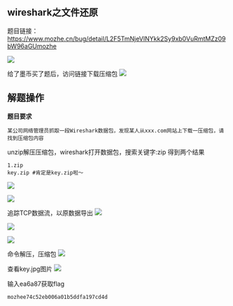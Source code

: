 ## wireshark之文件还原  ##
题目链接：https://www.mozhe.cn/bug/detail/L2F5TmNjeVlNYkk2Sy9xb0VuRmtMZz09bW96aGUmozhe

![](https://s2.ax1x.com/2019/04/24/EVLOhj.png)


给了墨币买了题后，访问链接下载压缩包
![](https://s2.ax1x.com/2019/04/24/EVOCHU.png)

## 解题操作 ##

<b>题目要求</b>
```
某公司网络管理员抓取一段Wireshark数据包，发现某人从xxx.com网站上下载一压缩包，请找到压缩包内容
```

unzip解压压缩包，wireshark打开数据包，搜索关键字:zip
得到两个结果
```
1.zip
key.zip #肯定是key.zip啦～
```
![](https://s2.ax1x.com/2019/04/24/EVOG8A.png)

![](https://s2.ax1x.com/2019/04/24/EVO0Ug.md.png)

追踪TCP数据流，以原数据导出
![](https://s2.ax1x.com/2019/04/24/EVO2rV.png)

![](https://s2.ax1x.com/2019/04/24/EVOfVU.png)

![](https://s2.ax1x.com/2019/04/24/EVO454.png)

命令解压，压缩包
![](https://s2.ax1x.com/2019/04/24/EVOLqK.png)

查看key.jpg图片
![](https://s2.ax1x.com/2019/04/24/EVOjaD.md.png)

输入ea6a87获取flag
```
mozhee74c52eb006a01b5ddfa197cd4d
```
